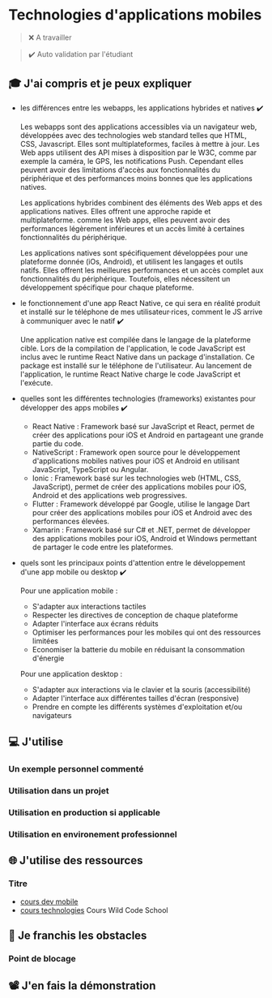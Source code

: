 # Technologies d'applications mobiles

> ❌ A travailler

> ✔️ Auto validation par l'étudiant

## 🎓 J'ai compris et je peux expliquer

- les différences entre les webapps, les applications hybrides et natives ✔️

  Les webapps sont des applications accessibles via un navigateur web, développées avec des technologies web standard telles que HTML, CSS, Javascript. Elles sont multiplateformes, faciles à mettre à jour. Les Web apps utilisent des API mises à disposition par le W3C, comme par exemple la caméra, le GPS, les notifications Push. Cependant elles peuvent avoir des limitations d'accès aux fonctionnalités du périphérique et des performances moins bonnes que les applications natives.

  Les applications hybrides combinent des éléments des Web apps et des applications natives. Elles offrent une approche rapide et multiplateforme. comme les Web apps, elles peuvent avoir des performances légèrement inférieures et un accès limité à certaines fonctionnalités du périphérique.  

  Les applications natives sont spécifiquement développées pour une plateforme donnée (iOs, Android), et utilisent les langages et outils natifs. Elles offrent les meilleures performances et un accès complet aux fonctionnalités du périphérique. Toutefois, elles nécessitent un développement spécifique pour chaque plateforme.

- le fonctionnement d'une app React Native, ce qui sera en réalité produit et installé sur le téléphone de mes utilisateur·rices, comment le JS arrive à communiquer avec le natif ✔️

  Une application native est compilée dans le langage de la plateforme cible. 
  Lors de la compilation de l'application, le code JavaScript est inclus avec le runtime React Native dans un package d'installation. Ce package est installé sur le téléphone de l'utilisateur. Au lancement de l'application, le runtime React Native charge le code JavaScript et l'exécute.

- quelles sont les différentes technologies (frameworks) existantes pour développer des apps mobiles ✔️

  * React Native : Framework basé sur JavaScript et React, permet de créer des applications pour iOS et Android en partageant une grande partie du code.
  * NativeScript : Framework open source pour le développement d'applications mobiles natives pour iOS et Android en utilisant JavaScript, TypeScript ou Angular.
  * Ionic : Framework basé sur les technologies web (HTML, CSS, JavaScript), permet de créer des applications mobiles pour iOS, Android et des applications web progressives.
  * Flutter : Framework développé par Google, utilise le langage Dart pour créer des applications mobiles pour iOS et Android avec des performances élevées.
  * Xamarin : Framework basé sur C# et .NET, permet de développer des applications mobiles pour iOS, Android et Windows permettant de partager le code entre les plateformes.
  
- quels sont les principaux points d'attention entre le développement d'une app mobile ou desktop ✔️

  Pour une application mobile : 
  * S'adapter aux interactions tactiles
  * Respecter les directives de conception de chaque plateforme
  * Adapter l'interface aux écrans réduits
  * Optimiser les performances pour les mobiles qui ont des ressources limitées
  * Economiser la batterie du mobile en réduisant la consommation d'énergie

  Pour une application desktop :
    * S'adapter aux interactions via le clavier et la souris (accessibilité)
    * Adapter l'interface aux différentes tailles d'écran (responsive)
    * Prendre en compte les différents systèmes d'exploitation et/ou navigateurs

## 💻 J'utilise

### Un exemple personnel commenté 

### Utilisation dans un projet

### Utilisation en production si applicable 

### Utilisation en environement professionnel 

## 🌐 J'utilise des ressources

### Titre
- [cours dev mobile](https://docs.google.com/presentation/d/1mQMP_jWgBJNzeIWuRZCt4PPlKZKkJ0nKheGggnwnVKg/edit#slide=id.g701c29d7f0_0_121)
- [cours technologies](https://docs.google.com/presentation/d/1hSXdRjSQa7CaN54LZMOaL8V0OAHo7reY7YapZ4bt-Tc/edit#slide=id.g703a50c54d_0_0)
  Cours Wild Code School

## 🚧 Je franchis les obstacles

### Point de blocage 

## 📽️ J'en fais la démonstration

